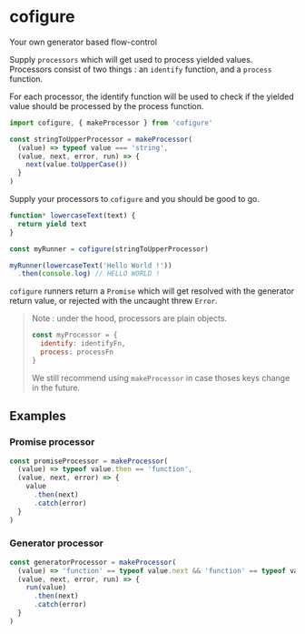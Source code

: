 # cofigure
Your own generator based flow-control

Supply `processors` which will get used to process yielded values.  
Processors consist of two things : an `identify` function, and a `process` function.

For each processor, the identify function will be used to check if the yielded value should be processed by the process function.
```js
import cofigure, { makeProcessor } from 'cofigure'

const stringToUpperProcessor = makeProcessor(
  (value) => typeof value === 'string',
  (value, next, error, run) => {
    next(value.toUpperCase())
  }
)
```

Supply your processors to `cofigure` and you should be good to go.
```js
function* lowercaseText(text) {
  return yield text
}

const myRunner = cofigure(stringToUpperProcessor)

myRunner(lowercaseText('Hello World !'))
  .then(console.log) // HELLO WORLD !
```

`cofigure` runners return a `Promise` which will get resolved with the generator return value, or rejected with the uncaught threw `Error`.

> Note : under the hood, processors are plain objects.
> ```js
> const myProcessor = {
>   identify: identifyFn,
>   process: processFn
> }
> ```
> We still recommend using `makeProcessor` in case thoses keys change in the future.

## Examples
### Promise processor
```js
const promiseProcessor = makeProcessor(
  (value) => typeof value.then == 'function',
  (value, next, error) => {
    value
      .then(next)
      .catch(error)
  }
)
```
### Generator processor
```js
const generatorProcessor = makeProcessor(
  (value) => 'function' == typeof value.next && 'function' == typeof value.throw,
  (value, next, error, run) => {
    run(value)
      .then(next)
      .catch(error)
  }
)
```
